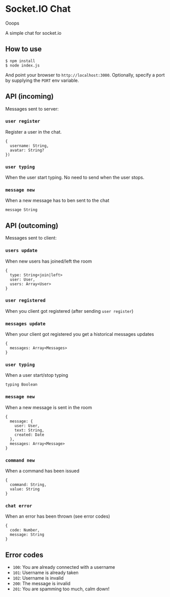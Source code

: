 
# Socket.IO Chat

Ooops

A simple chat for socket.io

## How to use

```
$ npm install
$ node index.js
```

And point your browser to `http://localhost:3000`. Optionally, specify
a port by supplying the `PORT` env variable.

## API (incoming)
Messages sent to server:

### `user register` 
Register a user in the chat.
```
{
  username: String,
  avatar: String?
})
```

### `user typing` 
When the user start typing. No need to send when the user stops.

### `message new` 
When a new message has to ben sent to the chat
```
message String
```

## API (outcoming) 
Messages sent to client:

### `users update`
When new users has joined/left the room
```
{
  type: String<join|left>
  user: User,
  users: Array<User>
}
```

### `user registered`
When you client got registered (after sending `user register`)

### `messages update`
When your client got registered you get a historical messages updates
```
{
  messages: Array<Messages>
}
```

### `user typing`
When a user start/stop typing
```
typing Boolean
```

### `message new`
When a new message is sent in the room
```
{
  message: {
    user: User,
    text: String,
    created: Date
  },
  messages: Array<Message>
}
```

### `command new`
When a command has been issued
```
{
  command: String,
  value: String
}
```

### `chat error`
When an error has been thrown (see error codes)
```
{
  code: Number,
  message: String
}
```

## Error codes

* `100`: You are already connected with a username
* `101`: Username is already taken
* `102`: Username is invalid
* `200`: The message is invalid
* `201`: You are spamming too much, calm down!